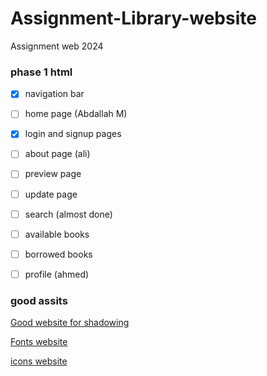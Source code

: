 # Assignment-Library-website

Assignment web 2024

### phase 1 html
- [x] navigation bar
- [ ] home page (Abdallah M)
- [x] login and signup pages 
- [ ] about page (ali)
- [ ] preview page
- [ ] update page
- [ ] search (almost done)
- [ ] available books
- [ ] borrowed books
- [ ] profile (ahmed)


### good assits
[Good website for shadowing](https://getcssscan.com/css-box-shadow-examples)

[Fonts website](https://fonts.google.com/)

[icons website](https://fonts.google.com/icons)
